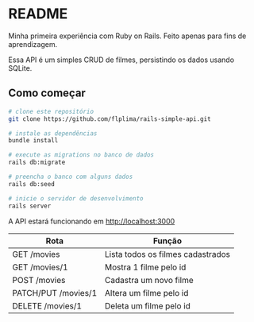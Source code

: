 # README
Minha primeira experiência com Ruby on Rails.
Feito apenas para fins de aprendizagem.

Essa API é um simples CRUD de filmes, persistindo os dados usando SQLite.

## Como começar
```bash
# clone este repositório
git clone https://github.com/flplima/rails-simple-api.git

# instale as dependências
bundle install

# execute as migrations no banco de dados
rails db:migrate

# preencha o banco com alguns dados
rails db:seed

# inicie o servidor de desenvolvimento
rails server
```

A API estará funcionando em [http://localhost:3000](http://localhost:3000)

| Rota | Função |
| ----------- | ----------- |
| GET /movies | Lista todos os filmes cadastrados |
| GET /movies/1 | Mostra 1 filme pelo id |
| POST /movies | Cadastra um novo filme |
| PATCH/PUT /movies/1 | Altera um filme pelo id |
| DELETE /movies/1 | Deleta um filme pelo id |

